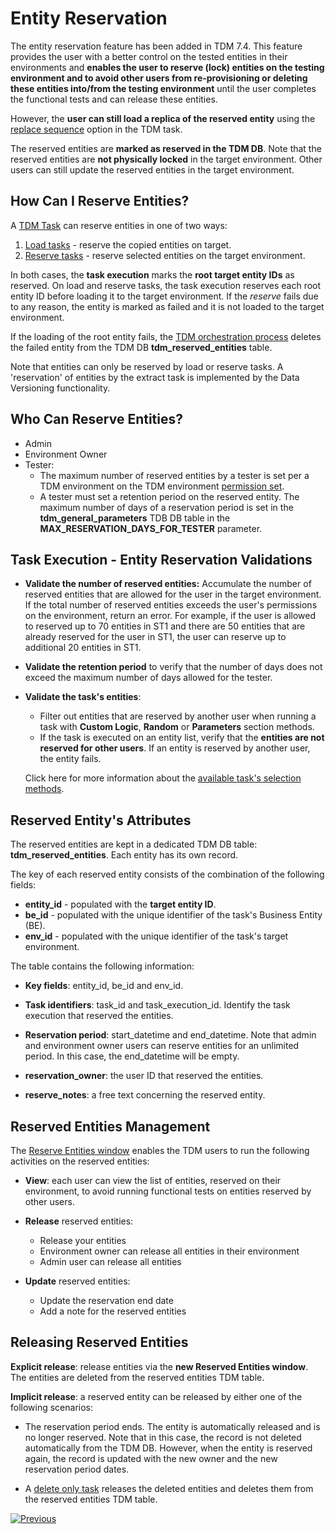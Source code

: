 # Entity Reservation

The entity reservation feature has been added in TDM 7.4. This feature provides the user with a better control on the tested entities in their environments and **enables the user to reserve (lock) entities on the testing environment and to avoid other users from re-provisioning or deleting these entities into/from the testing environment** until the user completes the functional tests and can release these entities.

However, the **user can still load a replica of the reserved entity** using the [replace sequence](/articles/TDM/tdm_gui/17_load_task_regular_mode.md#replace-sequence) option in the TDM task.

The reserved entities are **marked as reserved in the TDM DB**. Note that the reserved entities are **not physically locked** in the target environment. Other users can still update the reserved entities in the target environment.

## **How Can I Reserve Entities?** 

A [TDM Task](/articles/TDM/tdm_gui/14_task_overview.md) can reserve entities in one of two ways:

1. [Load tasks](/articles/TDM/tdm_gui/18_load_task_data_versioning_mode.md) - reserve the copied entities on target.
2. [Reserve tasks](/articles/TDM/tdm_gui/20_reserve_only_task.md) - reserve selected entities on the target environment.

In both cases, the **task execution** marks the **root target entity IDs** as reserved. On load and reserve tasks, the task execution reserves each root entity ID before loading it to the target environment. If the *reserve* fails due to any reason, the entity is marked as failed and it is not loaded to the target environment.

If the loading of the root entity fails, the [TDM orchestration process](/articles/TDM/tdm_implementation/11_tdm_implementation_using_generic_flows.md#step-4---create-the-tdmorchestratorflow-from-the-template) deletes the failed entity from the TDM DB **tdm_reserved_entities** table.

Note that entities can only be reserved by load or reserve tasks. A 'reservation' of entities by the extract task is implemented by the Data Versioning functionality.

## **Who Can Reserve Entities?** 

- Admin
- Environment Owner
- Tester: 
  - The maximum number of reserved entities by a tester is set per a TDM environment on the TDM environment [permission set](/articles/TDM/tdm_gui/10_environment_roles_tab.md). 
  - A tester must set a retention period on the reserved entity. The maximum number of days of a reservation period is set in the **tdm_general_parameters** TDB DB table in the **MAX_RESERVATION_DAYS_FOR_TESTER** parameter.

## Task Execution - Entity Reservation Validations

- **Validate the number of reserved entities:**  Accumulate the number of reserved entities that are allowed for the user in the target environment. If the total number of reserved entities exceeds the user's permissions on the environment, return an error. For example, if the user is allowed to reserved up to 70 entities in ST1 and there are 50 entities that are already reserved for the user in ST1, the user can reserve up to additional 20 entities in ST1.

- **Validate the retention period** to verify that the number of days does not exceed the maximum number of days allowed for the tester.

- **Validate the task's entities**:

  - Filter out entities that are reserved by another user when running a task with **Custom Logic**, **Random** or **Parameters** section methods.
  - If the task is executed on an entity list, verify that the **entities are not reserved for other users**. If an entity is reserved by another user, the entity fails.

  Click here for more information about the [available task's selection methods](03a_task_execution_building_entity_list_on_tasks_LUs.md#root-lus).



## Reserved Entity's Attributes

The reserved entities are kept in a dedicated TDM DB table: **tdm_reserved_entities**. Each entity has its own record.

The key of each reserved entity consists of the combination of the following fields:

- **entity_id** - populated with the **target entity ID**.
- **be_id** - populated with the unique identifier of the task's Business Entity (BE).
- **env_id** - populated with the unique identifier of the task's target environment.

The table contains the following information:

- **Key fields**: entity_id, be_id and env_id.

- **Task identifiers**: task_id and task_execution_id. Identify the task execution that reserved the entities.

- **Reservation period**: start_datetime and end_datetime. Note that admin and environment owner users can reserve entities for an unlimited period. In this case, the end_datetime will be empty.

- **reservation_owner**: the user ID that reserved the entities. 

- **reserve_notes**: a free text concerning the reserved entity.

  

## **Reserved Entities Management**

The [Reserve Entities window](/articles/TDM/tdm_gui/13_reserved_entities_window.md) enables the TDM users to run the following activities on the reserved entities:

- **View**: each user can view the list of entities, reserved on their environment, to avoid running functional tests on entities reserved by other users.

- **Release** reserved entities:
  - Release your entities
  - Environment owner can release all entities in their environment
  - Admin user can release all entities

- **Update** reserved entities:
  - Update the reservation end date
  - Add a note for the reserved entities

## Releasing Reserved Entities

**Explicit release**: release entities via the **new Reserved Entities window**. The entities are deleted from the reserved entities TDM table.

**Implicit release**: a reserved entity can be released by either one of the following scenarios:
- The reservation period ends. The entity is automatically released and is no longer reserved. Note that in this case, the record is not deleted automatically from the TDM DB. However, when the entity is reserved again, the record is updated with the new owner and the new reservation period dates.

- A [delete only task](/articles/TDM/tdm_gui/19_delete_only_task.md) releases the deleted entities and deletes them from the reserved entities TDM table.

  

[![Previous](/articles/images/Previous.png)](07_tdm_parameters_handling.md)
